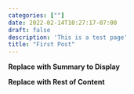 ```yaml
---
categories: [""]
date: 2022-02-14T10:27:17-07:00
draft: false
description: 'This is a test page'
title: "First Post"
---
```


**Replace with Summary to Display**

<!--more-->

**Replace with Rest of Content**
